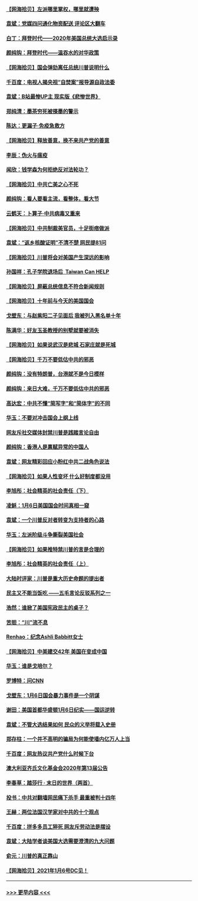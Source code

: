 #### [【网海拾贝】左派哪里掌权，哪里就遭殃](../pages/nsc993/n12715009.md?t=01281101) 
#### [袁斌：党媒四问通化物资配送 评论区大翻车](../pages/nsc993/n12714950.md?t=01281101) 
#### [白丁：拜登时代——2020年美国总统大选启示录](../pages/nsc993/n12714920.md?t=01281101) 
#### [颜纯钩：拜登时代——温吞水的对华政策](../pages/nsc993/n12713245.md?t=01281101) 
#### [【网海拾贝】国会弹劾离任总统川普说明什么](../pages/nsc993/n12712816.md?t=01281101) 
#### [千百度：电视人揭央视“自焚案”报导源自政法委](../pages/nsc993/n12709760.md?t=01281101) 
#### [袁斌：B站最惨UP主 现实版《悲惨世界》](../pages/nsc993/n12709686.md?t=01281101) 
#### [郑纯清：墨茶穷死被搽墨的警示](../pages/nsc993/n12709262.md?t=01281101) 
#### [陈达：更漏子·免疫急救方](../pages/nsc993/n12709244.md?t=01281101) 
#### [【网海拾贝】释放善意，换不来共产党的善意](../pages/nsc993/n12708361.md?t=01281101) 
#### [李辰：伪火与瘟疫](../pages/nsc993/n12707981.md?t=01281101) 
#### [闻欣：钱学森为何拒绝反对法轮功？](../pages/nsc993/n12707407.md?t=01281101) 
#### [【网海拾贝】中共亡美之心不死](../pages/nsc993/n12707621.md?t=01281101) 
#### [颜纯钩：看人要看主流，看整体，看大节](../pages/nsc993/n12707536.md?t=01281101) 
#### [云鹤天：卜算子‧中共病毒又重来](../pages/nsc993/n12707408.md?t=01281101) 
#### [【网海拾贝】中共制裁美官员，十足街痞做派](../pages/nsc993/n12705115.md?t=01281101) 
#### [袁斌：“返乡核酸证明”不清不楚 网民提81问](../pages/nsc993/n12704982.md?t=01281101) 
#### [【网海拾贝】川普将会对美国产生深远的影响](../pages/nsc993/n12703045.md?t=01281101) 
#### [孙国祥：孔子学院退场后  Taiwan Can HELP](../pages/nsc993/n12702430.md?t=01281101) 
#### [【网海拾贝】屏蔽总统信息不符合新闻规则](../pages/nsc993/n12699998.md?t=01281101) 
#### [【网海拾贝】十年前与今天的美国国会](../pages/nsc993/n12696993.md?t=01281101) 
#### [戈壁东：与赵紫阳二子见面后 我被列入黑名单十年](../pages/nsc993/n12696215.md?t=01281101) 
#### [陈满华：好友玉圣教授的别墅就要被消失](../pages/nsc993/n12695411.md?t=01281101) 
#### [【网海拾贝】如果说武汉是悲城 石家庄就是死城](../pages/nsc993/n12694589.md?t=01281101) 
#### [【网海拾贝】千万不要低估中共的邪恶](../pages/nsc993/n12692771.md?t=01281101) 
#### [颜纯钩：没有特朗普，台港就不是今日模样](../pages/nsc993/n12692678.md?t=01281101) 
#### [颜纯钩：来日大难，千万不要低估中共的邪恶](../pages/nsc993/n12692080.md?t=01281101) 
#### [高达宏：中共不懂“简写字”和“简体字”的不同](../pages/nsc993/n12692068.md?t=01281101) 
#### [华玉：不要对冲击国会上纲上线](../pages/nsc993/n12689948.md?t=01281101) 
#### [网友斥社交媒体封禁川普是践踏言论自由](../pages/nsc993/n12687482.md?t=01281101) 
#### [颜纯钩：香港人是禀赋异常的中国人](../pages/nsc993/n12685142.md?t=01281101) 
#### [袁斌：网友精彩回应小粉红中共二战角色说法](../pages/nsc993/n12684994.md?t=01281101) 
#### [【网海拾贝】如果人性变坏 什么好制度都没用](../pages/nsc993/n12683000.md?t=01281101) 
#### [李旭彤：社会精英的社会责任（下）](../pages/nsc993/n12680604.md?t=01281101) 
#### [凌稣：1月6日美国国会时间真相一窥](../pages/nsc993/n12682780.md?t=01281101) 
#### [袁斌：一个川普反对者转变为支持者的心路](../pages/nsc993/n12682700.md?t=01281101) 
#### [华玉：左派阶级斗争撕裂美国社会](../pages/nsc993/n12681226.md?t=01281101) 
#### [【网海拾贝】如果推特禁川普的言是合理的](../pages/nsc993/n12681232.md?t=01281101) 
#### [李旭彤：社会精英的社会责任（上）](../pages/nsc993/n12680501.md?t=01281101) 
#### [大陆时评家：川普是重大历史命题的提出者](../pages/nsc993/n12679904.md?t=01281101) 
#### [民主又不能当饭吃 ——五毛言论反驳系列之一](../pages/nsc993/n12679877.md?t=01281101) 
#### [浩然：谁掀了美国宪政民主的桌子？](../pages/nsc993/n12679850.md?t=01281101) 
#### [苦胆：“川”流不息](../pages/nsc993/n12678388.md?t=01281101) 
#### [Renhao：纪念Ashli Babbitt女士](../pages/nsc993/n12678359.md?t=01281101) 
#### [【网海拾贝】中美建交42年 美国在变成中国](../pages/nsc993/n12678324.md?t=01281101) 
#### [华玉：谁是戈培尔？](../pages/nsc993/n12677515.md?t=01281101) 
#### [罗博特：问CNN](../pages/nsc993/n12677172.md?t=01281101) 
#### [戈壁东：1月6日国会暴力事件是一个阴谋](../pages/nsc993/n12674639.md?t=01281101) 
#### [谢田：美国首都华盛顿1月6日纪实——国运逆转](../pages/nsc993/n12673190.md?t=01281101) 
#### [袁斌：不管大选结果如何 民众的义举将载入史册](../pages/nsc993/n12672787.md?t=01281101) 
#### [郑存柱：一个并不高明的骗局为何能使墙内亿万人上当](../pages/nsc993/n12671449.md?t=01281101) 
#### [千百度：网友热议共产党什么时候下台](../pages/nsc993/n12670442.md?t=01281101) 
#### [澳大利亚齐氏文化基金会2020年第13届公告](../pages/nsc993/n12670273.md?t=01281101) 
#### [李春草：踏莎行 · 末日的世界（两首）](../pages/nsc993/n12670253.md?t=01281101) 
#### [投书：中共对翻墙网民痛下杀手 最重被判十四年](../pages/nsc993/n12670190.md?t=01281101) 
#### [王赫：两位法国汉学家对中共的十个观点](../pages/nsc993/n12669593.md?t=01281101) 
#### [千百度：拼多多员工猝死 网友斥劳动法是摆设](../pages/nsc993/n12668081.md?t=01281101) 
#### [袁斌：大陆学者谈美国大选需要澄清的九大问题](../pages/nsc993/n12668023.md?t=01281101) 
#### [俞元：川普的真正靠山](../pages/nsc993/n12668000.md?t=01281101) 
#### [【网海拾贝】2021年1月6号DC见！](../pages/nsc993/n12664957.md?t=01281101) 

----
#### [ >>> 更早内容 <<< ](../indexes/nsc993-earlier.md)
